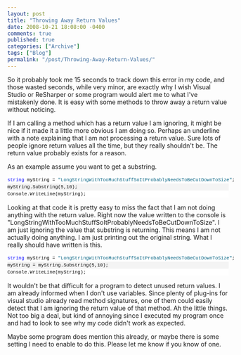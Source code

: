 ```yaml
---
layout: post
title: "Throwing Away Return Values"
date: 2008-10-21 18:08:00 -0400
comments: true
published: true
categories: ["Archive"]
tags: ["Blog"]
permalink: "/post/Throwing-Away-Return-Values/"
---
```

<!-- more -->



<p>So it probably took me 15 seconds to track down this error in my code, and those wasted seconds, while very minor, are exactly why I wish Visual Studio or ReSharper or some program would alert me to what I've mistakenly done. It is easy with some methods to throw away a return value without noticing.</p>
<p>If I am calling a method which has a return value I am ignoring, it might be nice if it made it a little more obvious I am doing so. Perhaps an underline with a note explaining that I am not processing a return value. Sure lots of people ignore return values all the time, but they really shouldn't be. The return value probably exists for a reason.</p>
<p>As an example assume you want to get a substring.</p>
<div>
<div style="border-style: none; padding: 0px; overflow: visible; font-size: 8pt; width: 100%; color: black; line-height: 12pt; font-family: consolas,'Courier New',courier,monospace; background-color: #f4f4f4;">
<pre style="border-style: none; margin: 0em; padding: 0px; overflow: visible; font-size: 8pt; width: 100%; color: black; line-height: 12pt; font-family: consolas,'Courier New',courier,monospace; background-color: white;"><span style="color: #0000ff;">string</span> myString = <span style="color: #006080;">"LongStringWithTooMuchStuffSoItProbablyNeedsToBeCutDownToSize"</span>;</pre>
<pre style="border-style: none; margin: 0em; padding: 0px; overflow: visible; font-size: 8pt; width: 100%; color: black; line-height: 12pt; font-family: consolas,'Courier New',courier,monospace; background-color: #f4f4f4;">myString.Substring(5,10);</pre>
<pre style="border-style: none; margin: 0em; padding: 0px; overflow: visible; font-size: 8pt; width: 100%; color: black; line-height: 12pt; font-family: consolas,'Courier New',courier,monospace; background-color: white;">Console.WriteLine(myString);</pre>
</div>
</div>
<p>Looking at that code it is pretty easy to miss the fact that I am not doing anything with the return value. Right now the value written to the console is "LongStringWithTooMuchStuffSoItProbablyNeedsToBeCutDownToSize". I am just ignoring the value that substring is returning. This means I am not actually doing anything. I am just printing out the original string. What I really should have written is this.</p>
<div>
<div style="border-style: none; padding: 0px; overflow: visible; font-size: 8pt; width: 100%; color: black; line-height: 12pt; font-family: consolas,'Courier New',courier,monospace; background-color: #f4f4f4;">
<pre style="border-style: none; margin: 0em; padding: 0px; overflow: visible; font-size: 8pt; width: 100%; color: black; line-height: 12pt; font-family: consolas,'Courier New',courier,monospace; background-color: white;"><span style="color: #0000ff;">string</span> myString = <span style="color: #006080;">"LongStringWithTooMuchStuffSoItProbablyNeedsToBeCutDownToSize"</span>;</pre>
<pre style="border-style: none; margin: 0em; padding: 0px; overflow: visible; font-size: 8pt; width: 100%; color: black; line-height: 12pt; font-family: consolas,'Courier New',courier,monospace; background-color: #f4f4f4;">myString = myString.Substring(5,10);</pre>
<pre style="border-style: none; margin: 0em; padding: 0px; overflow: visible; font-size: 8pt; width: 100%; color: black; line-height: 12pt; font-family: consolas,'Courier New',courier,monospace; background-color: white;">Console.WriteLine(myString);</pre>
</div>
</div>
<p>It wouldn't be that difficult for a program to detect unused return values. I am already informed when I don't use variables. Since plenty of plug-ins for visual studio already read method signatures, one of them could easily detect that I am ignoring the return value of that method. Ah the little things. Not too big a deal, but kind of annoying since I executed my program once and had to look to see why my code didn't work as expected.</p>
<p>Maybe some program does mention this already, or maybe there is some setting I need to enable to do this. Please let me know if you know of one.</p>
